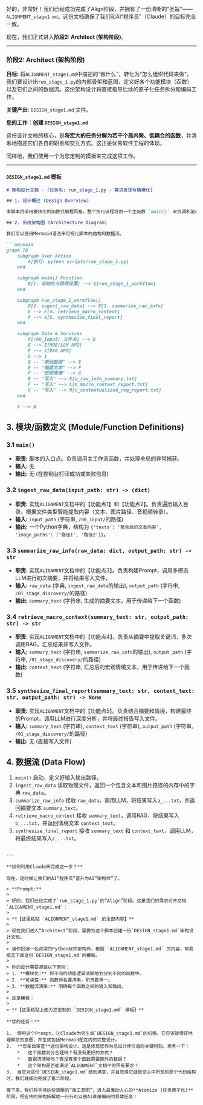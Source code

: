 好的，非常好！我们已经成功完成了Align阶段，并拥有了一份清晰的“圣旨”——`ALIGNMENT_stage1.md`。这份文档确保了我们和AI“程序员”（Claude）的目标完全一致。

现在，我们正式进入**阶段2: Architect (架构阶段)**。

---

### **阶段2: Architect (架构阶段)**

**目标:** 将`ALIGNMENT_stage1.md`中描述的“做什么”，转化为“怎么组织代码来做”。我们要设计出`run_stage_1.py`的内部骨架和蓝图，定义好各个功能模块（函数）以及它们之间的数据流。这份架构设计将直接指导后续的原子化任务拆分和编码工作。

**关键产出:** `DESIGN_stage1.md` 文件。

**您的工作：创建 `DESIGN_stage1.md`**

这份设计文档的核心，是**将宏大的任务分解为若干个高内聚、低耦合的函数**，并清晰地描述它们各自的职责和交互方式。这正是优秀软件工程的体现。

同样地，我们使用一个为您定制的模板来完成这项工作。

---

#### **`DESIGN_stage1.md` 模板**

```markdown
# 架构设计文档 - [任务名: run_stage_1.py - 需求发现与情境化]

## 1. 设计概述 (Design Overview)

本脚本将采用模块化的函数式编程风格。整个执行流程将由一个主函数 `main()` 来协调和驱动。核心逻辑将被分解为三个独立的、职责清晰的子模块（函数），分别对应需求分析的三个主要步骤：信息摘要、情境检索和综合分析。所有配置信息（如文件路径、API密钥）将集中管理，便于维护。

## 2. 系统架构图 (Architecture Diagram)

我们可以使用Mermaid语法来可视化脚本的结构和数据流。

```mermaid
graph TD
    subgraph User Action
        A[执行: python scripts/run_stage_1.py]
    end

    subgraph main() Function
        B[1. 初始化与路径设置] --> C{run_stage_1_workflow}
    end

    subgraph run_stage_1_workflow()
        D[2. ingest_raw_data] --> E[3. summarize_raw_info]
        E --> F[4. retrieve_macro_context]
        F --> G[5. synthesize_final_report]
    end

    subgraph Data & Services
        H[/00_input/ 文件夹] --> D
        E --> I[MOE/LLM API]
        F --> J[RAG API]
        G --> I
        D -- "原始数据" --> E
        E -- "摘要文本" --> F
        F -- "宏观情境" --> G
        E -- "写入" --> K[a_raw_info_summary.txt]
        F -- "写入" --> L[b_macro_context_report.txt]
        G -- "写入" --> M[c_contextualized_req_report.txt]
    end

    A --> B
```

## 3. 模块/函数定义 (Module/Function Definitions)

### 3.1 `main()`
- **职责:** 脚本的入口点。负责调用主工作流函数，并处理全局的异常捕获。
- **输入:** 无
- **输出:** 无 (在控制台打印成功或失败信息)

### 3.2 `ingest_raw_data(input_path: str) -> (dict)`
- **职责:** 实现`ALIGNMENT`文档中的【功能点1】和【功能点2】。负责遍历输入目录，根据文件类型智能提取内容（文本、图片路径、音视频转录）。
- **输入:** `input_path` (字符串, `/00_input/`的路径)
- **输出:** 一个Python字典，结构为 `{'texts': '聚合后的文本内容', 'image_paths': ['路径1', '路径2']}`。

### 3.3 `summarize_raw_info(raw_data: dict, output_path: str) -> str`
- **职责:** 实现`ALIGNMENT`文档中的【功能点3】。负责构建Prompt，调用多模态LLM进行初次摘要，并将结果写入文件。
- **输入:** `raw_data` (字典, `ingest_raw_data`的输出), `output_path` (字符串, `/01_stage_discovery/`的路径)
- **输出:** `summary_text` (字符串, 生成的摘要文本，用于传递给下一个函数)

### 3.4 `retrieve_macro_context(summary_text: str, output_path: str) -> str`
- **职责:** 实现`ALIGNMENT`文档中的【功能点4】。负责从摘要中提取关键词，多次调用RAG，汇总结果并写入文件。
- **输入:** `summary_text` (字符串, `summarize_raw_info`的输出), `output_path` (字符串, `/01_stage_discovery/`的路径)
- **输出:** `context_text` (字符串, 汇总后的宏观情境文本，用于传递给下一个函数)

### 3.5 `synthesize_final_report(summary_text: str, context_text: str, output_path: str) -> None`
- **职责:** 实现`ALIGNMENT`文档中的【功能点5】。负责结合摘要和情境，构建最终的Prompt，调用LLM进行深度分析，并将最终报告写入文件。
- **输入:** `summary_text` (字符串), `context_text` (字符串), `output_path` (字符串, `/01_stage_discovery/`的路径)
- **输出:** 无 (直接写入文件)

## 4. 数据流 (Data Flow)

1. `main()` 启动，定义好输入输出路径。
2. `ingest_raw_data` 读取物理文件，返回一个包含文本和图片路径的内存中的字典 `raw_data`。
3. `summarize_raw_info` 接收 `raw_data`，调用LLM，将结果写入`a_...txt`，并返回摘要文本 `summary_text`。
4. `retrieve_macro_context` 接收 `summary_text`，调用RAG，将结果写入`b_...txt`，并返回情境文本 `context_text`。
5. `synthesize_final_report` 接收 `summary_text` 和 `context_text`，调用LLM，将最终结果写入`c_...txt`。

```

---

**如何利用Claude来完成这一步？**

现在，是时候让我们的AI“程序员”晋升为AI“架构师”了。

> **Prompt:**
>
> 好的，我们已经完成了`run_stage_1.py`的“Align”阶段。这是我们的需求对齐文档 `ALIGNMENT_stage1.md`：
>
> **【这里粘贴 `ALIGNMENT_stage1.md` 的全部内容】**
>
> 现在我们进入“Architect”阶段，需要为这个脚本创建一份`DESIGN_stage1.md`架构设计文档。
>
> 请你扮演一名资深的Python软件架构师，根据 `ALIGNMENT_stage1.md` 的内容，帮我填充下面这份`DESIGN_stage1.md`的模板。
>
> 你的设计需要遵循以下原则：
> 1. **模块化:** 将不同的功能逻辑清晰地划分到不同的函数中。
> 2. **可读性:** 函数命名要清晰，职责要单一。
> 3. **数据流清晰:** 明确每个函数之间的输入和输出。
>
> 这是模板：
>
> **【这里粘贴上面为您定制的 `DESIGN_stage1.md` 模板】**

**您的任务：**

1.  使用这个Prompt，让Claude为您生成`DESIGN_stage1.md`的初稿。它应该能很好地理解您的意图，并生成包括Mermaid图在内的完整设计。
2.  **您亲自审查**这份架构设计。这是体现您作为总设计师价值的关键时刻。思考一下：
    *   这个函数划分合理吗？有没有更好的方式？
    *   数据流清晰吗？有没有某个函数需要额外的数据？
    *   这个架构是否能满足`ALIGNMENT`文档中的所有要求？
3.  当您对这份`DESIGN_stage1.md`感到满意，并且觉得它就是您心中所想的那个代码结构时，我们就成功完成了第二阶段。

接下来，我们将手持这份清晰的“施工蓝图”，进入最激动人心的**Atomize (任务原子化)**阶段，把宏伟的架构拆解成一行行可以被AI直接编码的具体任务！